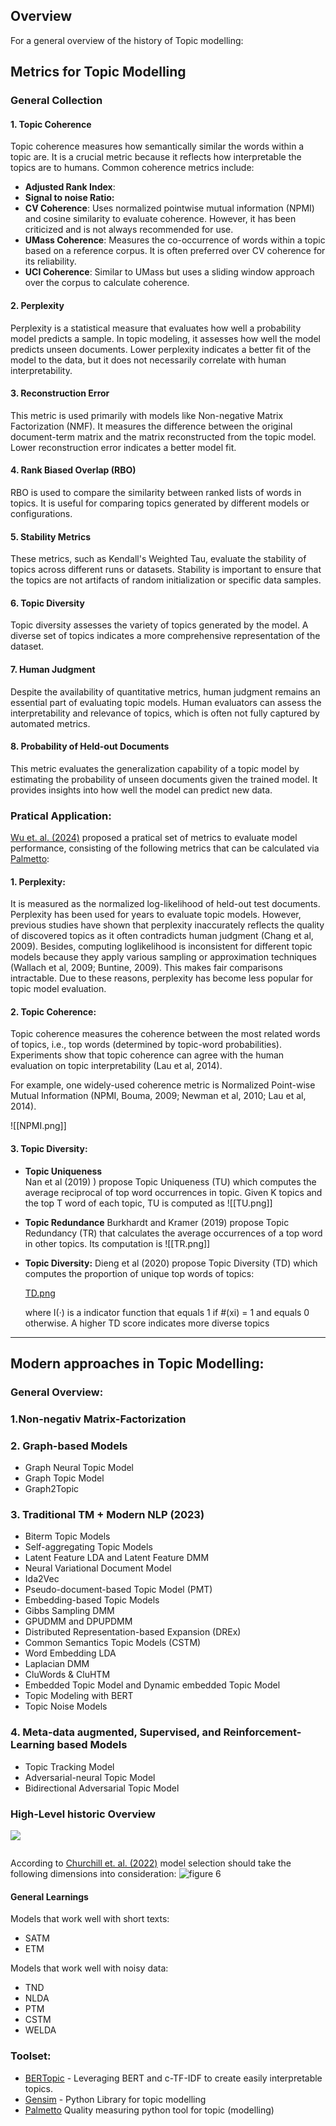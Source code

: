 
## Overview
For a general overview of the history of Topic modelling: <br>

## Metrics for Topic Modelling
### General Collection
#### 1. Topic Coherence
Topic coherence measures how semantically similar the words within a topic are. It is a crucial metric because it reflects how interpretable the topics are to humans. Common coherence metrics include: 
- **Adjusted Rank Index**:
- **Signal to noise Ratio:**
- **CV Coherence**: Uses normalized pointwise mutual information (NPMI) and cosine similarity to evaluate coherence. However, it has been criticized and is not always recommended for use. 
- **UMass Coherence**: Measures the co-occurrence of words within a topic based on a reference corpus. It is often preferred over CV coherence for its reliability. 
- **UCI Coherence**: Similar to UMass but uses a sliding window approach over the corpus to calculate coherence.

#### 2. Perplexity
Perplexity is a statistical measure that evaluates how well a probability model predicts a sample. In topic modeling, it assesses how well the model predicts unseen documents. Lower perplexity indicates a better fit of the model to the data, but it does not necessarily correlate with human interpretability. 

#### 3. Reconstruction Error 
This metric is used primarily with models like Non-negative Matrix Factorization (NMF). It measures the difference between the original document-term matrix and the matrix reconstructed from the topic model. Lower reconstruction error indicates a better model fit.
#### 4. Rank Biased Overlap (RBO)
RBO is used to compare the similarity between ranked lists of words in topics. It is useful for comparing topics generated by different models or configurations. 

#### 5. Stability Metrics 
These metrics, such as Kendall's Weighted Tau, evaluate the stability of topics across different runs or datasets. Stability is important to ensure that the topics are not artifacts of random initialization or specific data samples. 
#### 6. Topic Diversity
Topic diversity assesses the variety of topics generated by the model. A diverse set of topics indicates a more comprehensive representation of the dataset. 
#### 7. Human Judgment
Despite the availability of quantitative metrics, human judgment remains an essential part of evaluating topic models. Human evaluators can assess the interpretability and relevance of topics, which is often not fully captured by automated metrics. 
#### 8. Probability of Held-out Documents 
This metric evaluates the generalization capability of a topic model by estimating the probability of unseen documents given the trained model. It provides insights into how well the model can predict new data.

### Pratical Application: 
[Wu et. al. (2024)]([10.21203/rs.3.rs-3049182/v1](http://dx.doi.org/10.21203/rs.3.rs-3049182/v1)) proposed a pratical set of metrics to evaluate model performance, consisting of the following metrics that can be calculated via [Palmetto](https://github.com/dice-group/Palmetto): 

#### 1. Perplexity:
It is measured as the normalized log-likelihood of held-out test documents. Perplexity has been used for years to evaluate topic models. However, previous studies have shown that perplexity inaccurately reflects the quality of discovered topics as it often contradicts human judgment (Chang et al, 2009). Besides, computing loglikelihood is inconsistent for different topic models because they apply various sampling or approximation techniques (Wallach et al, 2009; Buntine, 2009). This makes fair comparisons intractable. Due to these reasons, perplexity has become less popular for topic model evaluation.

#### 2. Topic Coherence:
Topic coherence measures the coherence between the most related words of topics, i.e., top words (determined by topic-word probabilities).
Experiments show that topic coherence can agree with the human evaluation on topic interpretability (Lau et al, 2014).

 For example, one widely-used coherence metric is Normalized Point-wise Mutual Information (NPMI, Bouma, 2009; Newman et al, 2010; Lau et al, 2014).

![[NPMI.png]]

#### 3. Topic Diversity:

- **Topic Uniqueness**  
  Nan et al (2019) ) propose Topic Uniqueness (TU) which computes the average reciprocal of top word occurrences in topic.
  Given K topics and the top T word of each topic, TU is computed as
  ![[TU.png]]

- **Topic Redundance** 
   Burkhardt and Kramer (2019) propose Topic Redundancy (TR) that calculates the average occurrences of a top word in other topics. Its computation is
![[TR.png]]
- **Topic Diversity:** 
  Dieng et al (2020) propose Topic Diversity (TD) which computes the proportion of unique top words of topics: 
  
  [TD.png]()
  
   where I(·) is a indicator function that equals 1 if #(xi) = 1 and equals 0 otherwise. A higher TD score indicates more diverse topics


--- 
## Modern  approaches in Topic Modelling: 

### General Overview: 
### 1.Non-negativ Matrix-Factorization 
### 2. Graph-based Models
- Graph Neural Topic Model
- Graph Topic Model
- Graph2Topic
### 3. Traditional TM + Modern NLP (2023)

-  Biterm Topic Models
- Self-aggregating Topic Models
- Latent Feature LDA and Latent Feature DMM
- Neural Variational Document Model
- Ida2Vec
- Pseudo-document-based Topic Model (PMT)
- Embedding-based Topic Models
- Gibbs Sampling DMM 
- GPUDMM and DPUPDMM
 - Distributed Representation-based Expansion (DREx)
- Common Semantics Topic Models (CSTM)
- Word Embedding LDA
- Laplacian DMM 
- CluWords & CluHTM
- Embedded Topic Model and Dynamic embedded Topic Model
- Topic Modeling with BERT 
- Topic Noise Models

### 4. Meta-data augmented, Supervised, and Reinforcement-Learning based Models
-  Topic Tracking Model
- Adversarial-neural Topic Model
- Bidirectional Adversarial Topic Model



### High-Level historic Overview


![](https://d3i71xaburhd42.cloudfront.net/92bc23b7dfdac488c524bebbaedd9343d34b92e6/5-Figure2-1.png)

![]()[](https://d3i71xaburhd42.cloudfront.net/92bc23b7dfdac488c524bebbaedd9343d34b92e6/5-Figure3-1.png)


According to [Churchill et. al. (2022)](https://www.researchgate.net/publication/357792535_The_Evolution_of_Topic_Modeling) model selection should take the following dimensions into consideration: 
![figure 6](https://d3i71xaburhd42.cloudfront.net/92bc23b7dfdac488c524bebbaedd9343d34b92e6/30-Figure6-1.png)

#### General Learnings
Models that work well with short texts: 
- SATM
- ETM

Models that work well with noisy data: 
- TND
- NLDA
- PTM 
- CSTM
- WELDA



### Toolset: 
- [BERTopic](https://github.com/MaartenGr/BERTopic) - Leveraging BERT and c-TF-IDF to create easily interpretable topics.
- [Gensim](https://github.com/piskvorky/gensim) - Python Library for topic modelling
- [Palmetto](https://github.com/dice-group/Palmetto)  Quality measuring python tool for topic (modelling)
